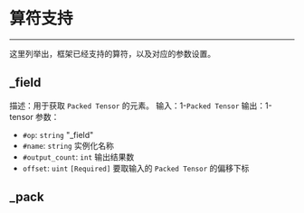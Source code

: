 # 算符支持

----

这里列举出，框架已经支持的算符，以及对应的参数设置。

## _field
描述：用于获取 `Packed Tensor` 的元素。
输入：1-`Packed Tensor`
输出：1-tensor
参数：
- `#op`: `string` "_field"
- `#name`: `string` 实例化名称
- `#output_count`: `int` 输出结果数
- `offset`: `uint` `[Required]` 要取输入的 `Packed Tensor` 的偏移下标

## _pack
